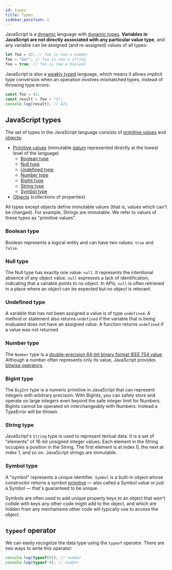```yaml
---
id: types
title: Types
sidebar_position: 2
---
```


JavaScript is a [dynamic](https://en.wikipedia.org/wiki/Dynamic_programming_language) language with [dynamic types](https://en.wikipedia.org/wiki/Type_system#DYNAMIC). **Variables in JavaScript are not directly associated with any particular value type**, and any variable can be assigned (and re-assigned) values of all types:

```js
let foo = 42; // foo is now a number
foo = "bar"; // foo is now a string
foo = true; // foo is now a boolean
```

JavaScript is also a [weakly typed](https://en.wikipedia.org/wiki/Strong_and_weak_typing) language, which means it allows implicit type conversion when an operation involves mismatched types, instead of throwing type errors:

```js
const foo = 42;
const result = foo + "1";
console.log(result); // 421
```

## JavaScript types

The set of types in the JavaScript language consists of [primitive values](https://developer.mozilla.org/en-US/docs/Web/JavaScript/Data_structures#primitive_values) and [objects](https://developer.mozilla.org/en-US/docs/Web/JavaScript/Data_structures#objects):

- [Primitive values](https://developer.mozilla.org/en-US/docs/Web/JavaScript/Data_structures#primitive_values) (immutable [datum](https://www.oxfordlearnersdictionaries.com/definition/english/datum) represented directly at the lowest level of the language)
  - [Boolean type](#boolean-type)
  - [Null type](#null-type)
  - [Undefined type](#undefined-type)
  - [Number type](#number-type)
  - [BigInt type](#bigint-type)
  - [String type](#string-type)
  - [Symbol type](#symbol-type)
- [Objects](https://developer.mozilla.org/en-US/docs/Web/JavaScript/Data_structures#objects) (collections of properties)

All types except objects define immutable values (that is, values which can't be changed). For example, Strings are immutable. We refer to values of these types as "primitive values".

### Boolean type

Boolean represents a logical entity and can have two values: `true` and `false`.

### Null type

The Null type has exactly one value: `null`. It represents the intentional absence of any object value. `null` expresses a lack of identification, indicating that a variable points to no object. In APIs, `null` is often retrieved in a place where an object can be expected but no object is relevant.

### Undefined type

A variable that has not been assigned a value is of type `undefined`. A method or statement also returns `undefined` if the variable that is being evaluated does not have an assigned value. A function returns `undefined` if a value was not returned.

### Number type

The `Number` type is a [double-precision 64-bit binary format IEEE 754 value](https://en.wikipedia.org/wiki/Double-precision_floating-point_format). Although a number often represents only its value, JavaScript provides [bitwise operators](https://developer.mozilla.org/en-US/docs/Web/JavaScript/Guide/Expressions_and_Operators#bitwise_operators).

### BigInt type

The `BigInt` type is a numeric primitive in JavaScript that can represent integers with arbitrary precision. With BigInts, you can safely store and operate on large integers even beyond the safe integer limit for Numbers. BigInts cannot be operated on interchangeably with Numbers. Instead a TypeError will be thrown.

### String type

JavaScript's `String` type is used to represent textual data. It is a set of "elements" of 16-bit unsigned integer values. Each element in the String occupies a position in the String. The first element is at index 0, the next at index 1, and so on. JavaScript strings are immutable.

### Symbol type

A "symbol" represents a unique identifier. `Symbol` is a built-in object whose constructor returns a symbol [primitive](https://developer.mozilla.org/en-US/docs/Glossary/Primitive) — also called a Symbol value or just a Symbol — that's guaranteed to be unique.

Symbols are often used to add unique property keys to an object that won't collide with keys any other code might add to the object, and which are hidden from any mechanisms other code will typically use to access the object.

## `typeof` operator

We can easily recognize the data type using the `typeof` operator. There are two ways to write this operator:

```js
console.log(typeof(9)); // number
console.log(typeof 9); // number
```
